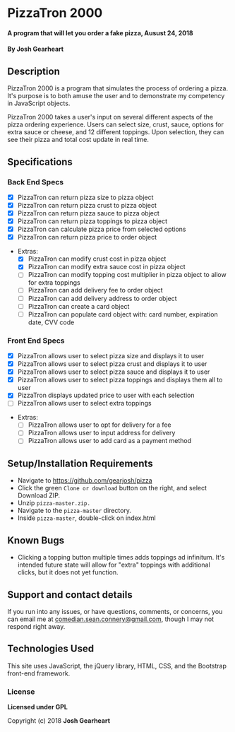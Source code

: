 # PizzaTron 2000

#### A program that will let you order a fake pizza, Ausust 24, 2018

#### By **Josh Gearheart**

## Description

PizzaTron 2000 is a program that simulates the process of ordering a pizza.  It's purpose is to both amuse the user and to demonstrate my competency in JavaScript objects.  

PizzaTron 2000 takes a user's input on several different aspects of the pizza ordering experience.  Users can select size, crust, sauce, options for extra sauce or cheese, and 12 different toppings.  Upon selection, they can see their pizza and total cost update in real time.

## Specifications

### Back End Specs

- [x] PizzaTron can return pizza size to pizza object
- [x] PizzaTron can return pizza crust to pizza object
- [x] PizzaTron can return pizza sauce to pizza object
- [x] PizzaTron can return pizza toppings to pizza object
- [x] PizzaTron can calculate pizza price from selected options
- [x] PizzaTron can return pizza price to order object
- Extras:
  - [x] PizzaTron can modify crust cost in pizza object
  - [x] PizzaTron can modify extra sauce cost in pizza object
  - [ ] PizzaTron can modify topping cost multiplier in pizza object to allow for extra toppings
  - [ ] PizzaTron can add delivery fee to order object
  - [ ] PizzaTron can add delivery address to order object
  - [ ] PizzaTron can create a card object
  - [ ] PizzaTron can populate card object with: card number, expiration date, CVV code

### Front End Specs

- [x] PizzaTron allows user to select pizza size and displays it to user
- [x] PizzaTron allows user to select pizza crust and displays it to user
- [x] PizzaTron allows user to select pizza sauce and displays it to user
- [x] PizzaTron allows user to select pizza toppings and displays them all to user
- [x] PizzaTron displays updated price to user with each selection
- [ ] PizzaTron allows user to select extra toppings
- Extras:
  - [ ] PizzaTron allows user to opt for delivery for a fee
  - [ ] PizzaTron allows user to input address for delivery
  - [ ] PizzaTron allows user to add card as a payment method

## Setup/Installation Requirements

- Navigate to https://github.com/gearjosh/pizza
- Click the green `Clone or download` button on the right, and select Download ZIP.
- Unzip `pizza-master.zip.`
- Navigate to the `pizza-master` directory.
- Inside `pizza-master`, double-click on index.html

## Known Bugs

- Clicking a topping button multiple times adds toppings ad infinitum.  It's intended future state will allow for "extra" toppings with additional clicks, but it does not yet function.

## Support and contact details

If you run into any issues, or have questions, comments, or concerns, you can email me at comedian.sean.connery@gmail.com, though I may not respond right away.

## Technologies Used

This site uses JavaScript, the jQuery library, HTML, CSS, and the Bootstrap front-end framework.

### License

**Licensed under GPL**

Copyright (c) 2018 **Josh Gearheart**
